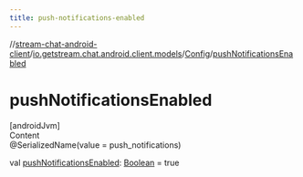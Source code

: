 ```yaml
---
title: push-notifications-enabled
---
```

//[stream-chat-android-client](../../../index.md)/[io.getstream.chat.android.client.models](../index.md)/[Config](index.md)/[pushNotificationsEnabled](pushNotificationsEnabled.md)



# pushNotificationsEnabled  
[androidJvm]  
Content  
@SerializedName(value = push_notifications)  
  
val [pushNotificationsEnabled](pushNotificationsEnabled.md): [Boolean](https://kotlinlang.org/api/latest/jvm/stdlib/kotlin/-boolean/index.html) = true  



